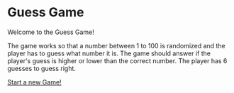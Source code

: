 Guess Game
===========================
Welcome to the Guess Game!

The game works so that a number between 1 to 100 is randomized and the player has to guess what number it is. The game should answer if the player's guess is higher or lower than the correct number. The player has 6 guesses to guess right.

[Start a new Game!](guess/init)

